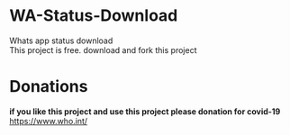 # WA-Status-Download
Whats app status download <br>
This project is free. download and fork this project

# Donations
<b>if you like this project and use this project please donation for covid-19</b> <a href="https://www.who.int/" target="_blank" rel="noopener noreferrer">https://www.who.int/</a>
